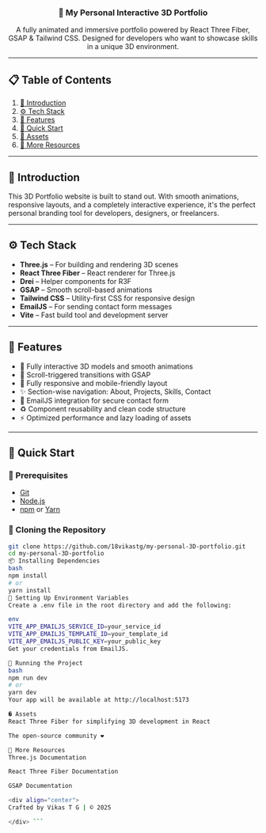 <div align="center">

<h3 align="center">🚀 My Personal Interactive 3D Portfolio</h3>

<div align="center">
A fully animated and immersive portfolio powered by React Three Fiber, GSAP & Tailwind CSS. Designed for developers who want to showcase skills in a unique 3D environment.
</div>

</div>

---

## 📋 Table of Contents

1. [🤖 Introduction](#introduction)
2. [⚙️ Tech Stack](#tech-stack)
3. [🔋 Features](#features)
4. [🤸 Quick Start](#quick-start)
5. [🎨 Assets](#assets)
6. [🚀 More Resources](#more-resources)

---

## 🤖 Introduction

This 3D Portfolio website is built to stand out. With smooth animations, responsive layouts, and a completely interactive experience, it's the perfect personal branding tool for developers, designers, or freelancers.

---

## ⚙️ Tech Stack

- **Three.js** – For building and rendering 3D scenes
- **React Three Fiber** – React renderer for Three.js
- **Drei** – Helper components for R3F
- **GSAP** – Smooth scroll-based animations
- **Tailwind CSS** – Utility-first CSS for responsive design
- **EmailJS** – For sending contact form messages
- **Vite** – Fast build tool and development server

---

## 🔋 Features

- 🎨 Fully interactive 3D models and smooth animations
- 🔁 Scroll-triggered transitions with GSAP
- 📱 Fully responsive and mobile-friendly layout
- ✨ Section-wise navigation: About, Projects, Skills, Contact
- 🔐 EmailJS integration for secure contact form
- ♻️ Component reusability and clean code structure
- ⚡ Optimized performance and lazy loading of assets

---

## 🤸 Quick Start

### 🔧 Prerequisites

- [Git](https://git-scm.com/)
- [Node.js](https://nodejs.org/)
- [npm](https://www.npmjs.com/) or [Yarn](https://yarnpkg.com/)

### 🔄 Cloning the Repository

```bash
git clone https://github.com/18vikastg/my-personal-3D-portfolio.git
cd my-personal-3D-portfolio
📦 Installing Dependencies
bash
npm install
# or
yarn install
🔐 Setting Up Environment Variables
Create a .env file in the root directory and add the following:

env
VITE_APP_EMAILJS_SERVICE_ID=your_service_id
VITE_APP_EMAILJS_TEMPLATE_ID=your_template_id
VITE_APP_EMAILJS_PUBLIC_KEY=your_public_key
Get your credentials from EmailJS.

🚀 Running the Project
bash
npm run dev
# or
yarn dev
Your app will be available at http://localhost:5173

� Assets
React Three Fiber for simplifying 3D development in React

The open-source community ❤️

🚀 More Resources
Three.js Documentation

React Three Fiber Documentation

GSAP Documentation

<div align="center">
Crafted by Vikas T G | © 2025

</div> ```
